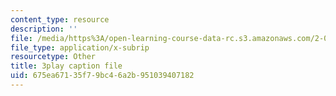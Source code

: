 ```yaml
---
content_type: resource
description: ''
file: /media/https%3A/open-learning-course-data-rc.s3.amazonaws.com/2-003sc-engineering-dynamics-fall-2011/675ea67135f79bc46a2b951039407182_wzEqF_UQkks.srt
file_type: application/x-subrip
resourcetype: Other
title: 3play caption file
uid: 675ea671-35f7-9bc4-6a2b-951039407182
---
```

